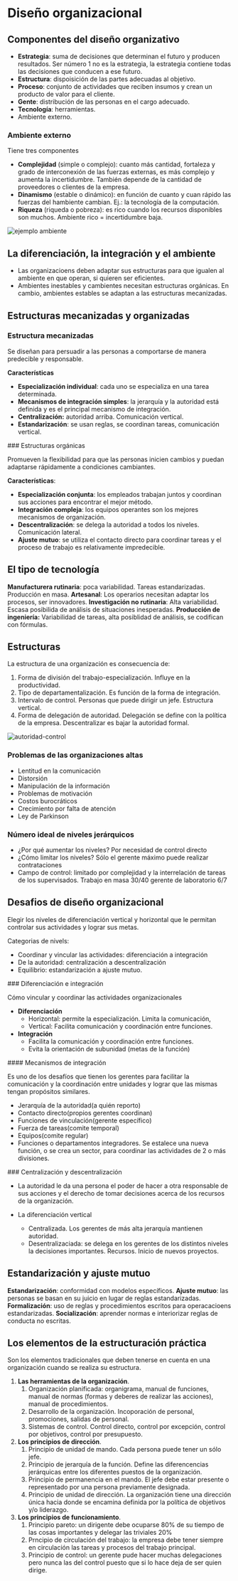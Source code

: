 # Diseño organizacional

## Componentes del diseño organizativo

- **Estrategia**: suma de decisiones que determinan el futuro y producen resultados. Ser número 1 no es la estrategia, la estrategia contiene todas las decisiones que conducen a ese futuro. 
- **Estructura**: dispoisición de las partes adecuadas al objetivo. 
- **Proceso**: conjunto de actividades que reciben insumos y crean un producto de valor para el cliente. 
- **Gente**: distribución de las personas en el cargo adecuado. 
- **Tecnología**: herramientas.
- Ambiente externo. 

### Ambiente externo

Tiene tres componentes
- **Complejidad** (simple o complejo): cuanto más cantidad, fortaleza y grado de interconexión de las fuerzas externas, es más complejo y aumenta la incertidumbre. También depende de la cantidad de proveedores o clientes de la empresa.  
- **Dinamismo** (estable o dinámico): en función de cuanto y cuan rápido las fuerzas del hambiente cambian. Ej.: la tecnología de la computación.
- **Riqueza** (riqueda o pobreza): es rico cuando los recursos disponibles son muchos. Ambiente rico = incertidumbre baja.

![ejemplo ambiente](imagenes/ejemplo-ambiente.png)

## La diferenciación, la integración y el ambiente

- Las organizacioens deben adaptar sus estructuras para que igualen al ambiente en que operan, si quieren ser eficientes. 
- Ambientes inestables y cambientes necesitan estructuras orgánicas. En cambio, ambientes estables se adaptan a las estructuras mecanizadas. 

## Estructuras mecanizadas y organizadas

### Estructura mecanizadas 

Se diseñan para persuadir a las personas a comportarse de manera predecible y responsable. 

**Características**
- **Especialización individual**: cada uno se especializa en una tarea determinada. 
- **Mecanismos de integración simples**: la jerarquía y la autoridad está definida y es el principal mecanismo de integración. 
- **Centralización:** autoridad arriba. Comunicación vertical. 
- **Estandarización**: se usan reglas, se coordinan tareas, comunicación vertical. 

### Estructuras orgánicas 

Promueven la flexibilidad para que las personas inicien cambios y puedan adaptarse rápidamente a condiciones cambiantes. 

**Características**:
- **Especialización conjunta**: los empleados trabajan juntos y coordinan sus acciones para encontrar el mejor método. 
- **Integración compleja**: los equipos operantes son los mejores mecanismos de organización. 
- **Descentralización**: se delega la autoridad a todos los niveles. Comunicación lateral. 
- **Ajuste mutuo**: se utiliza el contacto directo para coordinar tareas y el proceso de trabajo es relativamente impredecible. 


## El tipo de tecnología

**Manufacturera rutinaria**: poca variabilidad. Tareas estandarizadas. Producción en masa. 
**Artesanal**: Los operarios necesitan adaptar los procesos, ser innovadores. 
**Investigación no rutinaria**: Alta variabilidad. Escasa posibilida de análisis de situaciones inesperadas. 
**Producción de ingeniería:** Variabilidad de tareas, alta posiblidad de análisis, se codifican con fórmulas. 

## Estructuras

La estructura de una organización es consecuencia de: 

1. Forma de división del trabajo-especialización. Influye en la productividad.
2. Tipo de departamentalización. Es función de la forma de integración.
3. Intervalo de control. Personas que puede dirigir un jefe. Estructura vertical.
4. Forma de delegación de autoridad.  Delegación se define con la política de la empresa. Descentralizar es bajar la autoridad formal. 

![autoridad-control](imagenes/autoridad-control.png)

### Problemas de las organizaciones altas

- Lentitud en la comunicación 
- Distorsión
- Manipulación de la información 
- Problemas de motivación
- Costos burocráticos
- Crecimiento por falta de atención 
- Ley de Parkinson 

### Número ideal de niveles jerárquicos

- ¿Por qué aumentar los niveles? Por necesidad de control directo
- ¿Cómo limitar los niveles? Sólo el gerente máximo puede realizar contrataciones
- Campo de control: limitado por complejidad y la interrelación de tareas de los supervisados. Trabajo en masa 30/40 gerente de laboratorio 6/7

## Desafios de diseño organizacional

Elegir los niveles de diferenciación vertical y horizontal que le permitan controlar sus actividades y lograr sus metas. 

Categorias de nivels: 
- Coordinar y vincular las actividades: diferenciación a integración 
- De la autoridad: centralización a descentralización
- Equilibrio: estandarización a ajuste mutuo. 

### Diferenciación e integración

Cómo vincular y coordinar las actividades organizacionales

- **Diferenciación**
  - Horizontal: permite la especialización. Limita la comunicación,
  - Vertical: Facilita comunicación y coordinación entre funciones. 
- **Integración**
  - Facilita la comunicación y coordinación entre funciones. 
  - Evita la orientación de subunidad (metas de la función)


#### Mecanismos de integración

Es uno de los desafíos que tienen los gerentes para facilitar la comunicación y la coordinación entre unidades y lograr que las mismas tengan propósitos similares. 

- Jerarquía de la autoridad(a quién reporto)
- Contacto directo(propios gerentes coordinan)
- Funciones de vinculación(gerente específico)
- Fuerza de tareas(comite temporal)
- Equipos(comite regular)
- Funciones o departamentos integradores. Se estalece una nueva función, o se crea un sector, para coordinar las actividades de 2 o más divisiones. 


### Centralización y descentralización 

- La autoridad le da una persona el poder de hacer a otra responsable de sus acciones y el derecho de tomar decisiones acerca de los recursos de la organización. 
  
- La diferenciación vertical
  - Centralizada. Los gerentes de más alta jerarquía mantienen autoridad. 
  - Desentralizaciada: se delega en los gerentes de los distintos niveles la decisiones importantes. Recursos. Inicio de nuevos proyectos. 

## Estandarización y ajuste mutuo

**Estandarización**: conformidad con modelos específicos. 
**Ajuste mutuo**: las personas se basan en su juicio en lugar de reglas estandarizadas. 
**Formalización**: uso de reglas y procedimientos escritos para operacacioens estandarizadas. 
**Socialización**: aprender normas e interiorizar reglas de conducta no escritas. 

## Los elementos de la estructuración práctica

Son los elementos tradicionales que deben tenerse en cuenta en una organización cuando se realiza su estructura. 

1. **Las herramientas de la organización**. 
   1. Organización planificada: organigrama, manual de funciones, manual de normas (formas y deberes de realizar las acciones), manual de procedimientos. 
   2. Desarrollo de la organización. Incoporación de personal, promociones, salidas de personal.
   3. Sistemas de control. Control directo, control por excepción, control por objetivos, control por presupuesto.
2. **Los principios de dirección**. 
   1. Principio de unidad de mando. Cada persona puede tener un sólo jefe.
   2. Principio de jerarquía de la función. Define las diferencencias jerárquicas entre los diferentes puestos de la organización. 
   3. Principio de permanencia en el mando. El jefe debe estar presente o representado por una persona previamente designada.
   4. Principio de unidad de dirección. La organización tiene una dirección única hacia donde se encamina definida por la política de objetivos y/o liderazgo.
3. **Los principios de funcionamiento**. 
   1. Principio pareto: un dirigente debe ocuparse 80% de su tiempo de las cosas importantes y delegar las triviales 20%
   2. Prncipio de circulación del trabajo: la empresa debe tener siempre en circulación las tareas y procesos del trabajo principal. 
   3. Principio de control: un gerente pude hacer muchas delegaciones pero nunca las del control puesto que si lo hace deja de ser quien dirige.



